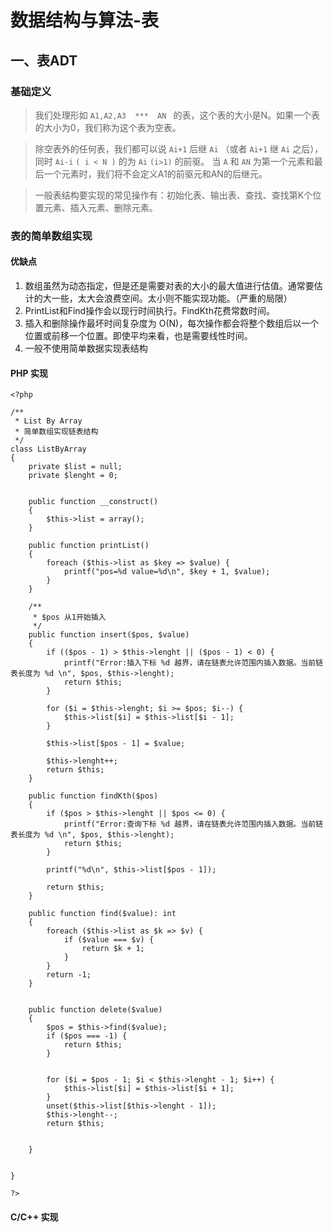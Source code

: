 # 数据结构与算法-表
## 一、表ADT
###  基础定义
> 我们处理形如  ``` A1,A2,A3  ***  AN  ``` 的表，这个表的大小是N。如果一个表的大小为0，我们称为这个表为空表。

> 除空表外的任何表，我们都可以说 ```Ai+1``` 后继 ```Ai``` （或者 ```Ai+1``` 继 ```Ai``` 之后），同时 ```Ai-i```  ```( i < N )``` 的为 ```Ai``` ```(i>1)``` 的前驱。 当 ```A``` 和 ```AN``` 为第一个元素和最后一个元素时，我们将不会定义A1的前驱元和AN的后继元。

>  一般表结构要实现的常见操作有：初始化表、输出表、查找、查找第K个位置元素、插入元素、删除元素。


### 表的简单数组实现
#### 优缺点
1. 数组虽然为动态指定，但是还是需要对表的大小的最大值进行估值。通常要估计的大一些，太大会浪费空间。太小则不能实现功能。（严重的局限）
2. PrintList和Find操作会以现行时间执行。FindKth花费常数时间。
3. 插入和删除操作最坏时间复杂度为 O(N)，每次操作都会将整个数组后以一个位置或前移一个位置。即使平均来看，也是需要线性时间。
4. 一般不使用简单数据实现表结构


#### PHP 实现

    <?php

    /**
     * List By Array
     * 简单数组实现链表结构
     */
    class ListByArray
    {
        private $list = null;
        private $lenght = 0;


        public function __construct()
        {
            $this->list = array();
        }

        public function printList()
        {
            foreach ($this->list as $key => $value) {
                printf("pos=%d value=%d\n", $key + 1, $value);
            }
        }

        /**
         * $pos 从1开始插入
         */
        public function insert($pos, $value)
        {
            if (($pos - 1) > $this->lenght || ($pos - 1) < 0) {
                printf("Error:插入下标 %d 越界，请在链表允许范围内插入数据。当前链表长度为 %d \n", $pos, $this->lenght);
                return $this;
            }

            for ($i = $this->lenght; $i >= $pos; $i--) {
                $this->list[$i] = $this->list[$i - 1];
            }

            $this->list[$pos - 1] = $value;

            $this->lenght++;
            return $this;
        }

        public function findKth($pos)
        {
            if ($pos > $this->lenght || $pos <= 0) {
                printf("Error:查询下标 %d 越界，请在链表允许范围内插入数据。当前链表长度为 %d \n", $pos, $this->lenght);
                return $this;
            }

            printf("%d\n", $this->list[$pos - 1]);

            return $this;
        }

        public function find($value): int
        {
            foreach ($this->list as $k => $v) {
                if ($value === $v) {
                    return $k + 1;
                }
            }
            return -1;
        }


        public function delete($value)
        {
            $pos = $this->find($value);
            if ($pos === -1) {
                return $this;
            }


            for ($i = $pos - 1; $i < $this->lenght - 1; $i++) {
                $this->list[$i] = $this->list[$i + 1];
            }
            unset($this->list[$this->lenght - 1]);
            $this->lenght--;
            return $this;


        }


    }

    ?>


#### C/C++ 实现
